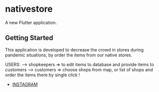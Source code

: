 # nativestore

A new Flutter application.

## Getting Started

This application is developed to decrease the crowd in stores during pandemic situations,
by order the items from our native stores.

USERS:
 --> shopkeepers => to edit items to database and provide items to customers
 --> customers => choose shops from map, or list of shops and order the items there by single click !

- [INSTAGRAM](https://instagram.com/_.krisxh._)

